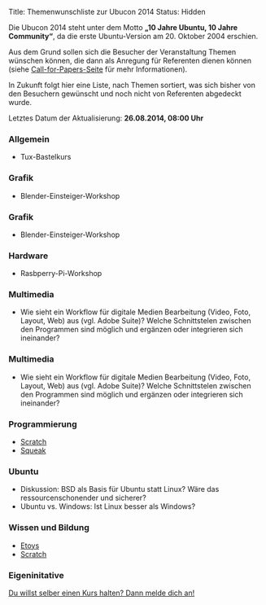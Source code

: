 Title: Themenwunschliste zur Ubucon 2014
Status: Hidden

Die Ubucon 2014 steht unter dem Motto **„10 Jahre Ubuntu, 10 Jahre
Community“**, da die erste Ubuntu-Version am 20. Oktober 2004 erschien.

Aus dem Grund sollen sich die Besucher der Veranstaltung Themen wünschen
können, die dann als Anregung für Referenten dienen können (siehe
[Call-for-Papers-Seite](/2014/cfp) für mehr Informationen).

In Zukunft folgt hier eine Liste, nach Themen sortiert, was sich bisher
von den Besuchern gewünscht und noch nicht von Referenten abgedeckt
wurde.

Letztes Datum der Aktualisierung: **26.08.2014, 08:00 Uhr**

### Allgemein

-   Tux-Bastelkurs

### Grafik

-   Blender-Einsteiger-Workshop

### Grafik

-   Blender-Einsteiger-Workshop

### Hardware

-   Rasbperry-Pi-Workshop

### Multimedia

-   Wie sieht ein Workflow für digitale Medien Bearbeitung (Video, Foto,
    Layout, Web) aus (vgl. Adobe Suite)? Welche Schnittstelen zwischen
    den Programmen sind möglich und ergänzen oder integrieren sich
    ineinander?

### Multimedia

-   Wie sieht ein Workflow für digitale Medien Bearbeitung (Video, Foto,
    Layout, Web) aus (vgl. Adobe Suite)? Welche Schnittstelen zwischen
    den Programmen sind möglich und ergänzen oder integrieren sich
    ineinander?

### Programmierung

-   [Scratch](http://scratch.mit.edu/)
-   [Squeak](http://www.squeak.org/)

### Ubuntu

-   Diskussion: BSD als Basis für Ubuntu statt Linux? Wäre das
    ressourcenschonender und sicherer?
-   Ubuntu vs. Windows: Ist Linux besser als Windows?

### Wissen und Bildung

-   [Etoys](http://www.squeakland.org/)
-   [Scratch](http://scratch.mit.edu/)

### Eigeninitative

[Du willst selber einen Kurs halten? Dann melde dich
an!](https://docs.google.com/forms/d/1dO8BtIDe2k7gUwhXmCPz5jytrWkC2CX5bo4kpj71V4A/viewform)
